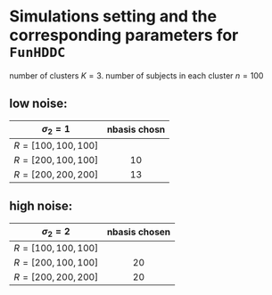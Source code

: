 # Simulations setting and the corresponding parameters for `FunHDDC`

number of clusters $K=3$.
number of subjects in each cluster $n=100$

## low noise: 

| $\sigma_2 = 1$       | nbasis   chosn       |
| ------------- |:-------------:|
| $R = [100, 100, 100]$      |  |
| $R = [200, 100, 100]$      |   10    |
| $R = [200, 200, 200]$ |   13    |


## high noise: 

| $\sigma_2 = 2$       | nbasis     chosen      |
| ------------- |:-------------:|
| $R = [100, 100, 100]$      |  |
| $R = [200, 100, 100]$      |   20    |
| $R = [200, 200, 200]$ |   20    |